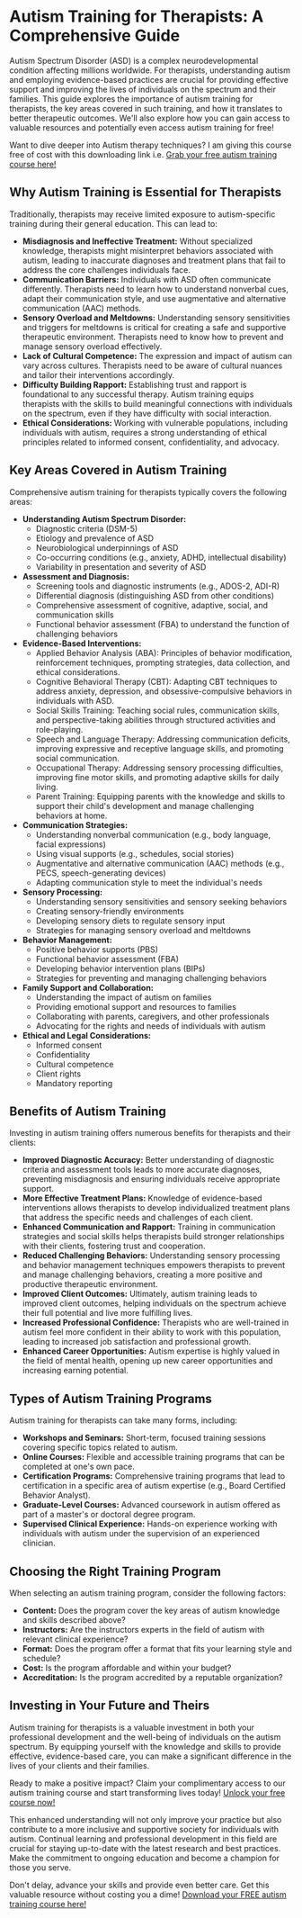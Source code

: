 # Autism Training for Therapists: A Comprehensive Guide

Autism Spectrum Disorder (ASD) is a complex neurodevelopmental condition affecting millions worldwide.  For therapists, understanding autism and employing evidence-based practices are crucial for providing effective support and improving the lives of individuals on the spectrum and their families.  This guide explores the importance of autism training for therapists, the key areas covered in such training, and how it translates to better therapeutic outcomes. We'll also explore how you can gain access to valuable resources and potentially even access autism training for free!

Want to dive deeper into Autism therapy techniques? I am giving this course free of cost with this downloading link i.e. [Grab your free autism training course here!](https://udemywork.com/autism-training-for-therapists)

## Why Autism Training is Essential for Therapists

Traditionally, therapists may receive limited exposure to autism-specific training during their general education. This can lead to:

*   **Misdiagnosis and Ineffective Treatment:** Without specialized knowledge, therapists might misinterpret behaviors associated with autism, leading to inaccurate diagnoses and treatment plans that fail to address the core challenges individuals face.
*   **Communication Barriers:**  Individuals with ASD often communicate differently.  Therapists need to learn how to understand nonverbal cues, adapt their communication style, and use augmentative and alternative communication (AAC) methods.
*   **Sensory Overload and Meltdowns:** Understanding sensory sensitivities and triggers for meltdowns is critical for creating a safe and supportive therapeutic environment.  Therapists need to know how to prevent and manage sensory overload effectively.
*   **Lack of Cultural Competence:** The expression and impact of autism can vary across cultures. Therapists need to be aware of cultural nuances and tailor their interventions accordingly.
*   **Difficulty Building Rapport:** Establishing trust and rapport is foundational to any successful therapy. Autism training equips therapists with the skills to build meaningful connections with individuals on the spectrum, even if they have difficulty with social interaction.
*   **Ethical Considerations:** Working with vulnerable populations, including individuals with autism, requires a strong understanding of ethical principles related to informed consent, confidentiality, and advocacy.

## Key Areas Covered in Autism Training

Comprehensive autism training for therapists typically covers the following areas:

*   **Understanding Autism Spectrum Disorder:**
    *   Diagnostic criteria (DSM-5)
    *   Etiology and prevalence of ASD
    *   Neurobiological underpinnings of ASD
    *   Co-occurring conditions (e.g., anxiety, ADHD, intellectual disability)
    *   Variability in presentation and severity of ASD
*   **Assessment and Diagnosis:**
    *   Screening tools and diagnostic instruments (e.g., ADOS-2, ADI-R)
    *   Differential diagnosis (distinguishing ASD from other conditions)
    *   Comprehensive assessment of cognitive, adaptive, social, and communication skills
    *   Functional behavior assessment (FBA) to understand the function of challenging behaviors
*   **Evidence-Based Interventions:**
    *   Applied Behavior Analysis (ABA): Principles of behavior modification, reinforcement techniques, prompting strategies, data collection, and ethical considerations.
    *   Cognitive Behavioral Therapy (CBT): Adapting CBT techniques to address anxiety, depression, and obsessive-compulsive behaviors in individuals with ASD.
    *   Social Skills Training: Teaching social rules, communication skills, and perspective-taking abilities through structured activities and role-playing.
    *   Speech and Language Therapy: Addressing communication deficits, improving expressive and receptive language skills, and promoting social communication.
    *   Occupational Therapy: Addressing sensory processing difficulties, improving fine motor skills, and promoting adaptive skills for daily living.
    *   Parent Training: Equipping parents with the knowledge and skills to support their child's development and manage challenging behaviors at home.
*   **Communication Strategies:**
    *   Understanding nonverbal communication (e.g., body language, facial expressions)
    *   Using visual supports (e.g., schedules, social stories)
    *   Augmentative and alternative communication (AAC) methods (e.g., PECS, speech-generating devices)
    *   Adapting communication style to meet the individual's needs
*   **Sensory Processing:**
    *   Understanding sensory sensitivities and sensory seeking behaviors
    *   Creating sensory-friendly environments
    *   Developing sensory diets to regulate sensory input
    *   Strategies for managing sensory overload and meltdowns
*   **Behavior Management:**
    *   Positive behavior supports (PBS)
    *   Functional behavior assessment (FBA)
    *   Developing behavior intervention plans (BIPs)
    *   Strategies for preventing and managing challenging behaviors
*   **Family Support and Collaboration:**
    *   Understanding the impact of autism on families
    *   Providing emotional support and resources to families
    *   Collaborating with parents, caregivers, and other professionals
    *   Advocating for the rights and needs of individuals with autism
*   **Ethical and Legal Considerations:**
    *   Informed consent
    *   Confidentiality
    *   Cultural competence
    *   Client rights
    *   Mandatory reporting

## Benefits of Autism Training

Investing in autism training offers numerous benefits for therapists and their clients:

*   **Improved Diagnostic Accuracy:**  Better understanding of diagnostic criteria and assessment tools leads to more accurate diagnoses, preventing misdiagnosis and ensuring individuals receive appropriate support.
*   **More Effective Treatment Plans:**  Knowledge of evidence-based interventions allows therapists to develop individualized treatment plans that address the specific needs and challenges of each client.
*   **Enhanced Communication and Rapport:**  Training in communication strategies and social skills helps therapists build stronger relationships with their clients, fostering trust and cooperation.
*   **Reduced Challenging Behaviors:**  Understanding sensory processing and behavior management techniques empowers therapists to prevent and manage challenging behaviors, creating a more positive and productive therapeutic environment.
*   **Improved Client Outcomes:**  Ultimately, autism training leads to improved client outcomes, helping individuals on the spectrum achieve their full potential and live more fulfilling lives.
*   **Increased Professional Confidence:**  Therapists who are well-trained in autism feel more confident in their ability to work with this population, leading to increased job satisfaction and professional growth.
*   **Enhanced Career Opportunities:**  Autism expertise is highly valued in the field of mental health, opening up new career opportunities and increasing earning potential.

## Types of Autism Training Programs

Autism training for therapists can take many forms, including:

*   **Workshops and Seminars:**  Short-term, focused training sessions covering specific topics related to autism.
*   **Online Courses:**  Flexible and accessible training programs that can be completed at one's own pace.
*   **Certification Programs:**  Comprehensive training programs that lead to certification in a specific area of autism expertise (e.g., Board Certified Behavior Analyst).
*   **Graduate-Level Courses:**  Advanced coursework in autism offered as part of a master's or doctoral degree program.
*   **Supervised Clinical Experience:**  Hands-on experience working with individuals with autism under the supervision of an experienced clinician.

## Choosing the Right Training Program

When selecting an autism training program, consider the following factors:

*   **Content:**  Does the program cover the key areas of autism knowledge and skills described above?
*   **Instructors:**  Are the instructors experts in the field of autism with relevant clinical experience?
*   **Format:**  Does the program offer a format that fits your learning style and schedule?
*   **Cost:**  Is the program affordable and within your budget?
*   **Accreditation:**  Is the program accredited by a reputable organization?

## Investing in Your Future and Theirs

Autism training for therapists is a valuable investment in both your professional development and the well-being of individuals on the autism spectrum. By equipping yourself with the knowledge and skills to provide effective, evidence-based care, you can make a significant difference in the lives of your clients and their families.

Ready to make a positive impact?  Claim your complimentary access to our autism training course and start transforming lives today! [Unlock your free course now!](https://udemywork.com/autism-training-for-therapists)

This enhanced understanding will not only improve your practice but also contribute to a more inclusive and supportive society for individuals with autism.  Continual learning and professional development in this field are crucial for staying up-to-date with the latest research and best practices. Make the commitment to ongoing education and become a champion for those you serve.

Don't delay, advance your skills and provide even better care. Get this valuable resource without costing you a dime!  [Download your FREE autism training course here!](https://udemywork.com/autism-training-for-therapists)
